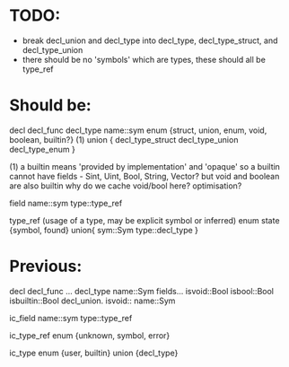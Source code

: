 TODO:
=====

 * break decl_union and decl_type into decl_type, decl_type_struct, and decl_type_union
 * there should be no 'symbols' which are types, these should all be type_ref

Should be:
==========

  decl
    decl_func
    decl_type
      name::sym
      enum {struct, union, enum, void, boolean, builtin?} (1)
      union {
        decl_type_struct
        decl_type_union
        decl_type_enum
      }

  (1) a builtin means 'provided by implementation' and 'opaque'
      so a builtin cannot have fields - Sint, Uint, Bool, String, Vector?
      but void and boolean are also builtin
      why do we cache void/bool here? optimisation?

  field
    name::sym
    type::type_ref

  type_ref (usage of a type, may be explicit symbol or inferred)
    enum state {symbol, found}
    union{
      sym::Sym
      type::decl_type
    }

Previous:
=========

  decl
    decl_func
      ...
    decl_type
      name::Sym
      fields...
      isvoid::Bool
      isbool::Bool
      isbuiltin::Bool
    decl_union.
      isvoid::
      name::Sym

  ic_field
    name::sym
    type::type_ref

  ic_type_ref
    enum {unknown, symbol, error}

  ic_type
    enum {user, builtin}
    union {decl_type}


